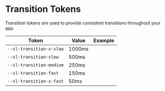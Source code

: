 # Transition Tokens

Transition tokens are used to provide consistent transitions throughout your app.

| Token                    | Value  | Example                                                                                       |
| ------------------------ | ------ | --------------------------------------------------------------------------------------------- |
| `--sl-transition-x-slow` | 1000ms | <div class="transition-demo" style="transition-duration: var(--sl-transition-x-slow);"></div> |
| `--sl-transition-slow`   | 500ms  | <div class="transition-demo" style="transition-duration: var(--sl-transition-slow);"></div>   |
| `--sl-transition-medium` | 250ms  | <div class="transition-demo" style="transition-duration: var(--sl-transition-medium);"></div> |
| `--sl-transition-fast`   | 150ms  | <div class="transition-demo" style="transition-duration: var(--sl-transition-fast);"></div>   |
| `--sl-transition-x-fast` | 50ms   | <div class="transition-demo" style="transition-duration: var(--sl-transition-x-fast);"></div> |
